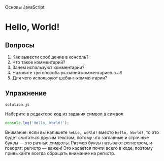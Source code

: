 Основы JavaScript
# Hello, World!

## Вопросы
1. Как вывести сообщение в консоль?
2. Что такое комментарий?
3. Зачем используют комментарии?
4. Назовите три способа указания комментариев в JS
5. Для чего используют шебанг-комментарии?

## Упражнение

`solution.js`

Наберите в редакторе код из задания символ в символ.

```javascript
console.log('Hello, World!');
```

Внимание: если вы напишете `heLLo, woRld!` вместо `Hello, World!`, то это будет считаться другим текстом, потому что заглавные и строчные буквы — это разные символы. Размер буквы называют регистром, и говорят: регистр — важен! Это касается почти всего в коде, поэтому привыкайте всегда обращать внимание на регистр.
